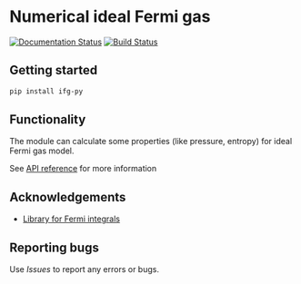 # Numerical ideal Fermi gas

[![Documentation Status](https://readthedocs.org/projects/ifg-py/badge/?version=latest)](https://ifg-py.readthedocs.io/en/latest/?badge=latest)
[![Build Status](https://travis-ci.org/alekseik1/ifg-py.svg?branch=master)](https://travis-ci.org/alekseik1/ifg-py)

## Getting started
```bash
pip install ifg-py
```

## Functionality
The module can calculate some properties (like pressure, entropy) for ideal Fermi gas model.

See [API reference](https://ifg-py.readthedocs.io/en/latest/) for more information

## Acknowledgements
- [Library for Fermi integrals](https://pypi.org/project/fdint/)


## Reporting bugs
Use *Issues* to report any errors or bugs.
